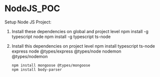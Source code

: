 # NodeJS_POC
Setup Node JS Project:
1. Install these dependencies on global and project level 
         npm install -g typescript node
         npm install -g typescript ts-node

2. Install this dependencies on project level
       npm install typescript ts-node express node @types/express @types/node nodemon @types/nodemon
       
       npm install mongoose @types/mongoose
       npm install body-parser
      